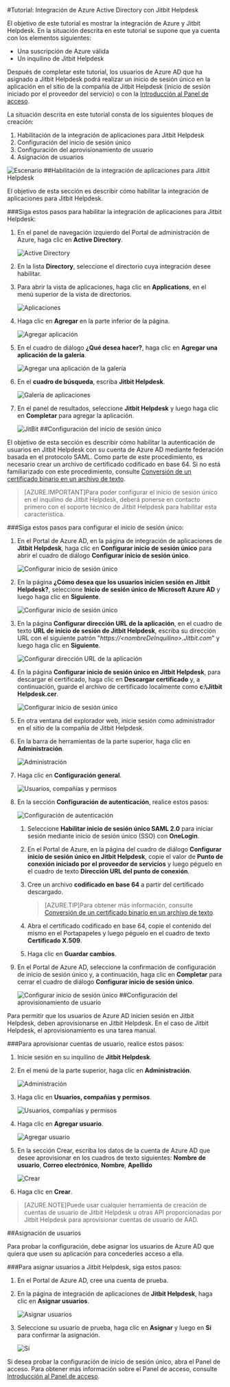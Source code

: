 <properties 
    pageTitle="Tutorial: Integración de Azure Active Directory con Jitbit Helpdesk | Microsoft Azure" 
    description="Aprenda a usar Jitbit Helpdesk con Azure Active Directory para habilitar el inicio de sesión único, el aprovisionamiento automatizado, etc." 
    services="active-directory" 
    authors="jeevansd"  
    documentationCenter="na" 
    manager="stevenpo"/>
<tags 
    ms.service="active-directory" 
    ms.devlang="na" 
    ms.topic="article" 
    ms.tgt_pltfrm="na" 
    ms.workload="identity" 
    ms.date="01/14/2016" 
    ms.author="jeedes" />

#Tutorial: Integración de Azure Active Directory con Jitbit Helpdesk
  
El objetivo de este tutorial es mostrar la integración de Azure y Jitbit Helpdesk. En la situación descrita en este tutorial se supone que ya cuenta con los elementos siguientes:

-   Una suscripción de Azure válida
-   Un inquilino de Jitbit Helpdesk
  
Después de completar este tutorial, los usuarios de Azure AD que ha asignado a Jitbit Helpdesk podrá realizar un inicio de sesión único en la aplicación en el sitio de la compañía de Jitbit Helpdesk (inicio de sesión iniciado por el proveedor del servicio) o con la [Introducción al Panel de acceso](active-directory-saas-access-panel-introduction.md).
  
La situación descrita en este tutorial consta de los siguientes bloques de creación:

1.  Habilitación de la integración de aplicaciones para Jitbit Helpdesk
2.  Configuración del inicio de sesión único
3.  Configuración del aprovisionamiento de usuario
4.  Asignación de usuarios

![Escenario](./media/active-directory-saas-jitbit-helpdesk-tutorial/IC777676.png "Escenario")
##Habilitación de la integración de aplicaciones para Jitbit Helpdesk
  
El objetivo de esta sección es describir cómo habilitar la integración de aplicaciones para Jitbit Helpdesk.

###Siga estos pasos para habilitar la integración de aplicaciones para Jitbit Helpdesk:

1.  En el panel de navegación izquierdo del Portal de administración de Azure, haga clic en **Active Directory**.

    ![Active Directory](./media/active-directory-saas-jitbit-helpdesk-tutorial/IC700993.png "Active Directory")

2.  En la lista **Directory**, seleccione el directorio cuya integración desee habilitar.

3.  Para abrir la vista de aplicaciones, haga clic en **Applications**, en el menú superior de la vista de directorios.

    ![Aplicaciones](./media/active-directory-saas-jitbit-helpdesk-tutorial/IC700994.png "Aplicaciones")

4.  Haga clic en **Agregar** en la parte inferior de la página.

    ![Agregar aplicación](./media/active-directory-saas-jitbit-helpdesk-tutorial/IC749321.png "Agregar aplicación")

5.  En el cuadro de diálogo **¿Qué desea hacer?**, haga clic en **Agregar una aplicación de la galería**.

    ![Agregar una aplicación de la galería](./media/active-directory-saas-jitbit-helpdesk-tutorial/IC749322.png "Agregar una aplicación de la galería")

6.  En el **cuadro de búsqueda**, escriba **Jitbit Helpdesk**.

    ![Galería de aplicaciones](./media/active-directory-saas-jitbit-helpdesk-tutorial/IC777677.png "Galería de aplicaciones")

7.  En el panel de resultados, seleccione **Jitbit Helpdesk** y luego haga clic en **Completar** para agregar la aplicación.

    ![JitBit](./media/active-directory-saas-jitbit-helpdesk-tutorial/IC781008.png "JitBit")
##Configuración del inicio de sesión único
  
El objetivo de esta sección es describir cómo habilitar la autenticación de usuarios en Jitbit Helpdesk con su cuenta de Azure AD mediante federación basada en el protocolo SAML. Como parte de este procedimiento, es necesario crear un archivo de certificado codificado en base 64. Si no está familiarizado con este procedimiento, consulte [Conversión de un certificado binario en un archivo de texto](http://youtu.be/PlgrzUZ-Y1o).

>[AZURE.IMPORTANT]Para poder configurar el inicio de sesión único en el inquilino de Jitbit Helpdesk, deberá ponerse en contacto primero con el soporte técnico de Jitbit Helpdesk para habilitar esta característica.

###Siga estos pasos para configurar el inicio de sesión único:

1.  En el Portal de Azure AD, en la página de integración de aplicaciones de **Jitbit Helpdesk**, haga clic en **Configurar inicio de sesión único** para abrir el cuadro de diálogo **Configurar inicio de sesión único**.

    ![Configurar inicio de sesión único](./media/active-directory-saas-jitbit-helpdesk-tutorial/IC777678.png "Configurar inicio de sesión único")

2.  En la página **¿Cómo desea que los usuarios inicien sesión en Jitbit Helpdesk?**, seleccione **Inicio de sesión único de Microsoft Azure AD** y luego haga clic en **Siguiente**.

    ![Configurar inicio de sesión único](./media/active-directory-saas-jitbit-helpdesk-tutorial/IC777679.png "Configurar inicio de sesión único")

3.  En la página **Configurar dirección URL de la aplicación**, en el cuadro de texto **URL de inicio de sesión de Jitbit Helpdesk**, escriba su dirección URL con el siguiente patrón "*https://\<nombreDeInquilino>.Jitbit.com*" y luego haga clic en **Siguiente**.

    ![Configurar dirección URL de la aplicación](./media/active-directory-saas-jitbit-helpdesk-tutorial/IC777528.png "Configurar dirección URL de la aplicación")

4.  En la página **Configurar inicio de sesión único en Jitbit Helpdesk**, para descargar el certificado, haga clic en **Descargar certificado** y, a continuación, guarde el archivo de certificado localmente como **c:\\Jitbit Helpdesk.cer**.

    ![Configurar inicio de sesión único](./media/active-directory-saas-jitbit-helpdesk-tutorial/IC777680.png "Configurar inicio de sesión único")

5.  En otra ventana del explorador web, inicie sesión como administrador en el sitio de la compañía de Jitbit Helpdesk.

6.  En la barra de herramientas de la parte superior, haga clic en **Administración**.

    ![Administración](./media/active-directory-saas-jitbit-helpdesk-tutorial/IC777681.png "Administración")

7.  Haga clic en **Configuración general**.

    ![Usuarios, compañías y permisos](./media/active-directory-saas-jitbit-helpdesk-tutorial/IC777682.png "Usuarios, compañías y permisos")

8.  En la sección **Configuración de autenticación**, realice estos pasos:

    ![Configuración de autenticación](./media/active-directory-saas-jitbit-helpdesk-tutorial/IC777683.png "Configuración de autenticación")

    1.  Seleccione **Habilitar inicio de sesión único SAML 2.0** para iniciar sesión mediante inicio de sesión único (SSO) con **OneLogin**.
    2.  En el Portal de Azure, en la página del cuadro de diálogo **Configurar inicio de sesión único en Jitbit Helpdesk**, copie el valor de **Punto de conexión iniciado por el proveedor de servicios** y luego péguelo en el cuadro de texto **Dirección URL del punto de conexión**.
    3.  Cree un archivo **codificado en base 64** a partir del certificado descargado.
        
		>[AZURE.TIP]Para obtener más información, consulte [Conversión de un certificado binario en un archivo de texto](http://youtu.be/PlgrzUZ-Y1o).

    4.  Abra el certificado codificado en base 64, copie el contenido del mismo en el Portapapeles y luego péguelo en el cuadro de texto **Certificado X.509**.
    5.  Haga clic en **Guardar cambios**.

9.  En el Portal de Azure AD, seleccione la confirmación de configuración de inicio de sesión único y, a continuación, haga clic en **Completar** para cerrar el cuadro de diálogo **Configurar inicio de sesión único**.

    ![Configurar inicio de sesión único](./media/active-directory-saas-jitbit-helpdesk-tutorial/IC777684.png "Configurar inicio de sesión único")
##Configuración del aprovisionamiento de usuario
  
Para permitir que los usuarios de Azure AD inicien sesión en Jitbit Helpdesk, deben aprovisionarse en Jitbit Helpdesk. En el caso de Jitbit Helpdesk, el aprovisionamiento es una tarea manual.

###Para aprovisionar cuentas de usuario, realice estos pasos:

1.  Inicie sesión en su inquilino de **Jitbit Helpdesk**.

2.  En el menú de la parte superior, haga clic en **Administración**.

    ![Administración](./media/active-directory-saas-jitbit-helpdesk-tutorial/IC777681.png "Administración")

3.  Haga clic en **Usuarios, compañías y permisos**.

    ![Usuarios, compañías y permisos](./media/active-directory-saas-jitbit-helpdesk-tutorial/IC777682.png "Usuarios, compañías y permisos")

4.  Haga clic en **Agregar usuario**.

    ![Agregar usuario](./media/active-directory-saas-jitbit-helpdesk-tutorial/IC777685.png "Agregar usuario")

5.  En la sección Crear, escriba los datos de la cuenta de Azure AD que desee aprovisionar en los cuadros de texto siguientes: **Nombre de usuario**, **Correo electrónico**, **Nombre**, **Apellido**

    ![Crear](./media/active-directory-saas-jitbit-helpdesk-tutorial/IC777686.png "Crear")

6.  Haga clic en **Crear**.

>[AZURE.NOTE]Puede usar cualquier herramienta de creación de cuentas de usuario de Jitbit Helpdesk u otras API proporcionadas por Jitbit Helpdesk para aprovisionar cuentas de usuario de AAD.

##Asignación de usuarios
  
Para probar la configuración, debe asignar los usuarios de Azure AD que quiera que usen su aplicación para concederles acceso a ella.

###Para asignar usuarios a Jitbit Helpdesk, siga estos pasos:

1.  En el Portal de Azure AD, cree una cuenta de prueba.

2.  En la página de integración de aplicaciones de **Jitbit Helpdesk**, haga clic en **Asignar usuarios**.

    ![Asignar usuarios](./media/active-directory-saas-jitbit-helpdesk-tutorial/IC777687.png "Asignar usuarios")

3.  Seleccione su usuario de prueba, haga clic en **Asignar** y luego en **Sí** para confirmar la asignación.

    ![Sí](./media/active-directory-saas-jitbit-helpdesk-tutorial/IC767830.png "Sí")
  
Si desea probar la configuración de inicio de sesión único, abra el Panel de acceso. Para obtener más información sobre el Panel de acceso, consulte [Introducción al Panel de acceso](active-directory-saas-access-panel-introduction.md).

<!---HONumber=AcomDC_0121_2016-->